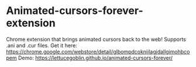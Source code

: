# Animated-cursors-forever-extension
Chrome extension that brings animated cursors back to the web! Supports .ani and .cur files.
Get it here: https://chrome.google.com/webstore/detail/glbompdcoknijlagjdallgimohbcopem
Demo: https://lettucegoblin.github.io/animated-cursors-forever/

